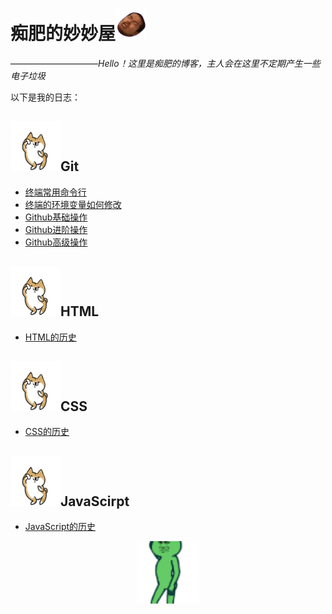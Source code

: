 # 痴肥的妙妙屋![114](/img/810.gif)
——————————*Hello！这里是痴肥的博客，主人会在这里不定期产生一些电子垃圾*

以下是我的日志：

## ![dog](/img/dog.gif)Git
- [终端常用命令行](/blog/终端常用命令行.html)
- [终端的环境变量如何修改](/blog/终端的环境变量如何修改.html)
- [Github基础操作](/blog/Github基础操作.html)
- [Github进阶操作](/blog/Github进阶操作.html)
- [Github高级操作](/blog/Github高级操作.html)

## ![dog](/img/dog.gif)HTML
- [HTML的历史](/blog/HTML的历史.html)

## ![dog](/img/dog.gif)CSS
- [CSS的历史](/blog/CSS的历史.html)

## ![dog](/img/dog.gif)JavaScirpt
- [JavaScript的历史](/blog/JavaScript的历史.html)

<center><img src="/img/lv.gif"/></center>
